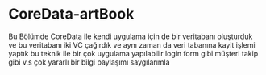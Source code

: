 # CoreData-artBook
Bu Bölümde CoreData ile kendi uygulama için de bir veritabanı oluşturduk ve bu veritabanı iki VC çağırdık ve aynı zaman da veri tabanına kayit işlemi yaptık bu teknik ile bir çok uygulama yapılabilir login form gibi müşteri takip gibi v.s çok yararlı bir bilgi paylaşımı saygılarımla
